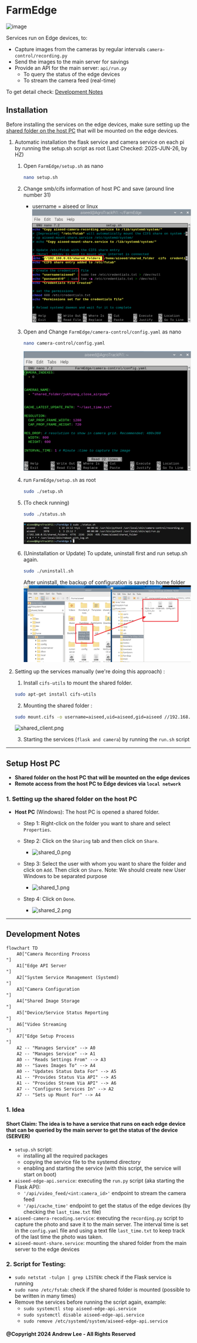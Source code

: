 # FarmEdge
![image](https://github.com/user-attachments/assets/ae1fc5ae-d099-4ebc-b8ad-d1b427633327)

Services run on Edge devices, to:
- Capture images from the cameras by regular intervals `camera-control/recording.py`
- Send the images to the main server for savings
- Provide an API for the main server: `api/run.py`
  - To query the status of the edge devices
  - To stream the camera feed (real-time)

To get detail check: [Development Notes](#development-notes)
## Installation
Before installing the services on the edge devices, make sure setting up the  [shared folder on the host PC](#1-setting-up-the-shared-folder-on-the-host-pc) that will be mounted on the edge devices. 
1. Automatic installation the flask service and camera service on each pi by running the setup.sh script as root (Last Checked: 2025-JUN-26, by HZ)
     1. Open `FarmEdge/setup.sh` as nano
        ```bash
        nano setup.sh
        ```

     2. Change smb/cifs information of host PC and save (around line number 31)
        * username = aiseed or linux
        ![shared_client.png](images/setup_host_ip.png)

     3. Open and Change `FarmEdge/camera-control/config.yaml` as nano
        ```bash
        nano camera-control/config.yaml
        ```
        ![setup_config_yaml.png](images/setup_config_yaml.png)

     4. run `FarmEdge/setup.sh` as root
        ```bash
        sudo ./setup.sh
        ```
     5. (To check running)
        ```bash
        sudo ./status.sh
        ```
        ![setup_status.png](images/setup_status.png)

     5. (Uninstallation or Update)
        To update, uninstall first and run setup.sh again.
        ```bash
        sudo ./uninstall.sh
        ```
        After uninstall, the backup of configuration is saved to home folder
        ![setup_backup.png](images/setup_backup.png)
        


2. Setting up the services manually (we're doing this approach) :
     1. Install `cifs-utils` to mount the shared folder.
   ```bash
   sudo apt-get install cifs-utils
   ```
   2. Mounting the shared folder : 
   ```bash
   sudo mount.cifs -o username=aiseed,uid=aiseed,gid=aiseed //192.168.0.63/shared_folders /home/aiseed/shared_folder
    ```
   ![shared_client.png](images/shared_client.png)
  
   3. Starting the services (`flask and camera`) by running the `run.sh` script

---
## Setup Host PC
- **Shared folder on the host PC that will be mounted on the edge devices**
- **Remote access from the host PC to Edge devices via `local network`**

### 1. Setting up the shared folder on the host PC
- **Host PC** (Windows): The host PC is opened a shared folder.
    - Step 1: Right-click on the folder you want to share and select `Properties`.
    - Step 2: Click on the `Sharing` tab and then click on `Share`.
      
         -  ![shared_0.png](images/shared_0.png)
    - Step 3: Select the user with whom you want to share the folder and click on `Add`. Then click on `Share`. Note: We
      should create new User Windows to be separated purpose
      -  ![shared_1.png](images/shared_1.png)
        
    - Step 4: Click on `Done`.

        - ![shared_2.png](images/shared_2.png)
      
---
## Development Notes

```mermaid
flowchart TD
    A0["Camera Recording Process
"]
    A1["Edge API Server
"]
    A2["System Service Management (Systemd)
"]
    A3["Camera Configuration
"]
    A4["Shared Image Storage
"]
    A5["Device/Service Status Reporting
"]
    A6["Video Streaming
"]
    A7["Edge Setup Process
"]
    A2 -- "Manages Service" --> A0
    A2 -- "Manages Service" --> A1
    A0 -- "Reads Settings From" --> A3
    A0 -- "Saves Images To" --> A4
    A0 -- "Updates Status Data For" --> A5
    A1 -- "Provides Status Via API" --> A5
    A1 -- "Provides Stream Via API" --> A6
    A7 -- "Configures Services In" --> A2
    A7 -- "Sets up Mount For" --> A4
```


### 1. Idea

#### Short Claim: The idea is to have a service that runs on each edge device that can be queried by the main server to get the status of the device (**SERVER**)

- `setup.sh` script:
    - installing all the required packages
    - copying the service file to the systemd directory
    - enabling and starting the service (with this script, the service will start on boot)
- `aiseed-edge-api.service`: executing the `run.py` script (aka starting the Flask API):
  - `'/api/video_feed/<int:camera_id>'` endpoint to stream the camera feed
  - `'/api/cache_time'` endpoint to get the status of the edge devices (by checking the `last_time.txt` file)
- `aiseed-camera-recoding.service`: executing the `recording.py` script to capture the photo and save it to the main
  server. The interval time is set in the `config.yaml` file and using a text file `last_time.txt` to keep track of the last time the photo was taken.
- `aiseed-mount-share.service`: mounting the shared folder from the main server to the edge devices

### 2. Script for Testing:

- `sudo netstat -tulpn | grep LISTEN`: check if the Flask service is running
- `sudo nano /etc/fstab`: check if the shared folder is mounted (possible to be written in many times)
- Remove the services before running the script again, example:
    - `sudo systemctl stop aiseed-edge-api.service`
    - `sudo systemctl disable aiseed-edge-api.service`
    - `sudo remove /etc/systemd/system/aiseed-edge-api.service`

#### @Copyright 2024 Andrew Lee - All Rights Reserved
